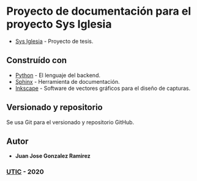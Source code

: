 # Proyecto de documentación para el proyecto Sys Iglesia
* [Sys Iglesia](https://github.com/gallopelado/sys_iglesia) - Proyecto de tesis.

## Construído con 
* [Python](https://www.python.org/) - El lenguaje del backend.
* [Sphinx](https://www.sphinx-doc.org/en/master/index.html) - Herramienta de documentación.
* [Inkscape](https://inkscape.org/es/) - Software de vectores gráficos para el diseño de capturas.

## Versionado y repositorio
Se usa Git para el versionado y repositorio GitHub.

## Autor 
* **Juan Jose Gonzalez Ramirez**

### [UTIC](https://www.utic.edu.py/v7/)  - 2020